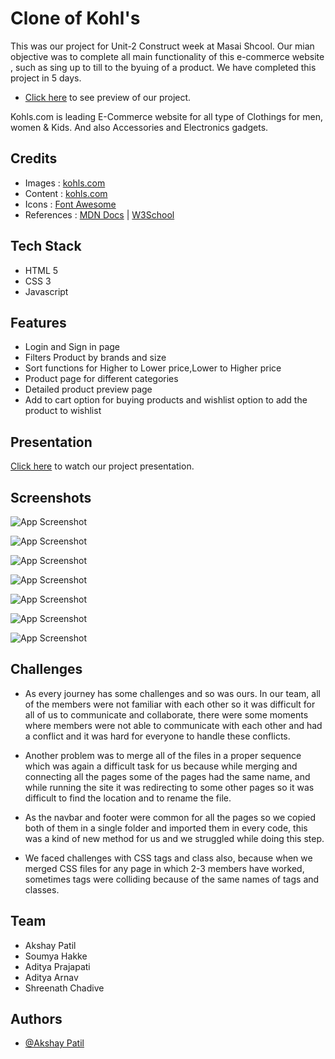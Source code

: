 # Clone of Kohl's 

This was our project for Unit-2 Construct week at Masai Shcool.
Our mian objective was to complete all main functionality of this e-commerce website , such as sing up to till to the byuing of a product.
We have completed this project in 5 days.

- [Click here](https://friendly-shirley-a1a2a5.netlify.app/) to see preview of our project.

Kohls.com is leading E-Commerce website for all type of Clothings for men, women & Kids. And also Accessories and Electronics gadgets.

## Credits

- Images : [kohls.com](https://www.kohls.com/)
- Content : [kohls.com](https://www.kohls.com/)
- Icons : [Font Awesome](https://fontawesome.com/)
- References : [MDN Docs](https://developer.mozilla.org/en-US/) | [W3School](https://www.w3schools.com/)

## Tech Stack

- HTML 5
- CSS 3
- Javascript

## Features

- Login and Sign in page
- Filters Product by brands and size
- Sort functions for Higher to Lower price,Lower to Higher price
- Product page for different categories
- Detailed product preview page
- Add to cart option for buying products and wishlist option to add the product to wishlist

## Presentation

[Click here](https://drive.google.com/file/d/1qTAY8LztmVngsCepQ3l3WyGE3M3ZmQqE/view) to watch our project presentation.

## Screenshots


![App Screenshot](https://i.ibb.co/v423NTD/Screenshot-172.png)

![App Screenshot](https://i.ibb.co/dm5Dj6x/Screenshot-173.png)

![App Screenshot](https://i.ibb.co/tLr6vML/Screenshot-174.png)

![App Screenshot](https://i.ibb.co/4jg1YKQ/Screenshot-176.png)

![App Screenshot](https://i.ibb.co/z7H6zpW/Screenshot-177.png)

![App Screenshot](https://i.ibb.co/fNb3g60/Screenshot-178.png)

![App Screenshot](https://i.ibb.co/z65mWgJ/Screenshot-179.png)



## Challenges

- As every journey has some challenges and so was ours. In our team, all of the members were not familiar with each other so it was difficult for all of us to communicate and collaborate, there were some moments where members were not able to communicate with each other and had a conflict and it was hard for everyone to handle these conflicts.

- Another problem was to merge all of the files in a proper sequence which was again a difficult task for us because while merging and connecting all the pages some of the pages had the same name, and while running the site it was redirecting to some other pages so it was difficult to find the location and to rename the file.

- As the navbar and footer were common for all the pages so we copied both of them in a single folder and imported them in every code, this was a kind of new method for us and we struggled while doing this step.

- We faced challenges with CSS tags and class also, because when we merged CSS files for any page in which 2-3 members have worked, sometimes tags were colliding because of the same names of tags and classes.

## Team

- Akshay Patil
- Soumya Hakke
- Aditya Prajapati	
- Aditya Arnav
- Shreenath Chadive	

## Authors

- [@Akshay Patil](https://github.com/AlskayPatil96)
